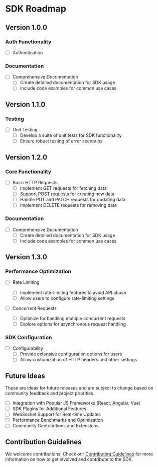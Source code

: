 # SDK Roadmap

## Version 1.0.0

### Auth Functionality

-   [ ] Authentication

### Documentation

-   [ ] Comprehensive Documentation
    -   [ ] Create detailed documentation for SDK usage
    -   [ ] Include code examples for common use cases

## Version 1.1.0

### Testing

-   [ ] Unit Testing
    -   [ ] Develop a suite of unit tests for SDK functionality
    -   [ ] Ensure robust testing of error scenarios

## Version 1.2.0

### Core Functionality

-   [ ] Basic HTTP Requests
    -   [ ] Implement GET requests for fetching data
    -   [ ] Support POST requests for creating new data
    -   [ ] Handle PUT and PATCH requests for updating data
    -   [ ] Implement DELETE requests for removing data

### Documentation

-   [ ] Comprehensive Documentation
    -   [ ] Create detailed documentation for SDK usage
    -   [ ] Include code examples for common use cases

## Version 1.3.0

### Performance Optimization

-   [ ] Rate Limiting

    -   [ ] Implement rate-limiting features to avoid API abuse
    -   [ ] Allow users to configure rate-limiting settings

-   [ ] Concurrent Requests
    -   [ ] Optimize for handling multiple concurrent requests
    -   [ ] Explore options for asynchronous request handling

### SDK Configuration

-   [ ] Configurability
    -   [ ] Provide extensive configuration options for users
    -   [ ] Allow customization of HTTP headers and other settings

## Future Ideas

These are ideas for future releases and are subject to change based on community feedback and project priorities.

-   [ ] Integration with Popular JS Frameworks (React, Angular, Vue)
-   [ ] SDK Plugins for Additional Features
-   [ ] WebSocket Support for Real-time Updates
-   [ ] Performance Benchmarks and Optimization
-   [ ] Community Contributions and Extensions

## Contribution Guidelines

We welcome contributions! Check our [Contributing Guidelines](CONTRIBUTING.md) for more information on how to get involved and contribute to the SDK.
